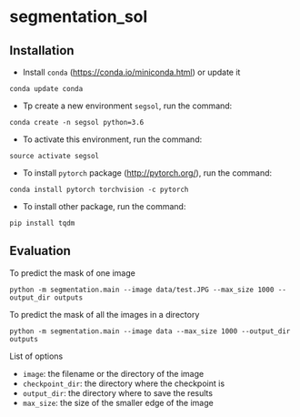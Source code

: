 # segmentation_sol

## Installation

- Install `conda` (https://conda.io/miniconda.html) or update it
```
conda update conda
```
- Tp create a new environment `segsol`, run the command:
```
conda create -n segsol python=3.6
```
- To activate this environment, run the command:
```
source activate segsol
```
- To install `pytorch` package (http://pytorch.org/), run the command:
```
conda install pytorch torchvision -c pytorch 
```
- To install other package, run the command: 
```
pip install tqdm
```


## Evaluation

To predict the mask of one image
```
python -m segmentation.main --image data/test.JPG --max_size 1000 --output_dir outputs
```


To predict the mask of all the images in a directory 
```
python -m segmentation.main --image data --max_size 1000 --output_dir outputs
```

List of options
- `image`: the filename or the directory of the image
- `checkpoint_dir`: the directory where the checkpoint is
- `output_dir`: the directory where to save the results 
- `max_size`: the size of the smaller edge of the image